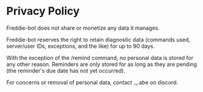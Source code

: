 # Privacy Policy

Freddie-bot does not share or monetize any data it manages.

Freddie-bot reserves the right to retain diagnostic data (commands used, server/user IDs, exceptions, and the like) for up to 90 days.

With the exception of the /remind command, no personal data is stored for any other reason.
Reminders are only stored for as long as they are pending (the reminder's due date has not yet occurred).

For concerns or removal of personal data, contact ._.abe on discord.
